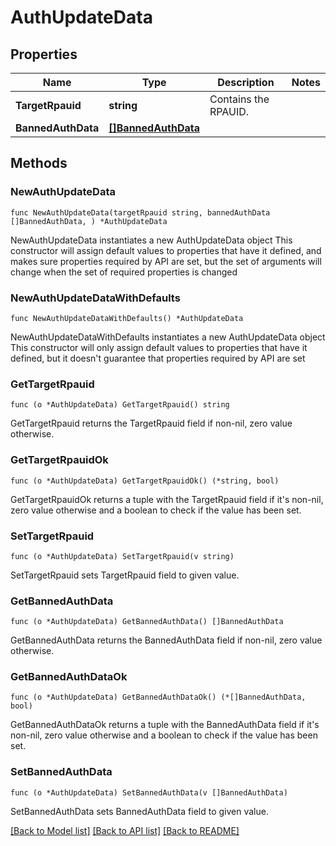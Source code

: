 # AuthUpdateData

## Properties

Name | Type | Description | Notes
------------ | ------------- | ------------- | -------------
**TargetRpauid** | **string** | Contains the RPAUID. | 
**BannedAuthData** | [**[]BannedAuthData**](BannedAuthData.md) |  | 

## Methods

### NewAuthUpdateData

`func NewAuthUpdateData(targetRpauid string, bannedAuthData []BannedAuthData, ) *AuthUpdateData`

NewAuthUpdateData instantiates a new AuthUpdateData object
This constructor will assign default values to properties that have it defined,
and makes sure properties required by API are set, but the set of arguments
will change when the set of required properties is changed

### NewAuthUpdateDataWithDefaults

`func NewAuthUpdateDataWithDefaults() *AuthUpdateData`

NewAuthUpdateDataWithDefaults instantiates a new AuthUpdateData object
This constructor will only assign default values to properties that have it defined,
but it doesn't guarantee that properties required by API are set

### GetTargetRpauid

`func (o *AuthUpdateData) GetTargetRpauid() string`

GetTargetRpauid returns the TargetRpauid field if non-nil, zero value otherwise.

### GetTargetRpauidOk

`func (o *AuthUpdateData) GetTargetRpauidOk() (*string, bool)`

GetTargetRpauidOk returns a tuple with the TargetRpauid field if it's non-nil, zero value otherwise
and a boolean to check if the value has been set.

### SetTargetRpauid

`func (o *AuthUpdateData) SetTargetRpauid(v string)`

SetTargetRpauid sets TargetRpauid field to given value.


### GetBannedAuthData

`func (o *AuthUpdateData) GetBannedAuthData() []BannedAuthData`

GetBannedAuthData returns the BannedAuthData field if non-nil, zero value otherwise.

### GetBannedAuthDataOk

`func (o *AuthUpdateData) GetBannedAuthDataOk() (*[]BannedAuthData, bool)`

GetBannedAuthDataOk returns a tuple with the BannedAuthData field if it's non-nil, zero value otherwise
and a boolean to check if the value has been set.

### SetBannedAuthData

`func (o *AuthUpdateData) SetBannedAuthData(v []BannedAuthData)`

SetBannedAuthData sets BannedAuthData field to given value.



[[Back to Model list]](../README.md#documentation-for-models) [[Back to API list]](../README.md#documentation-for-api-endpoints) [[Back to README]](../README.md)


